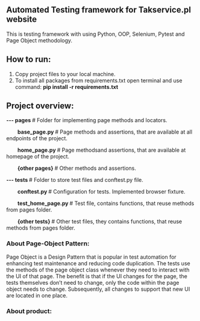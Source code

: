 <h2 dir="auto">Automated Testing framework for Takservice.pl website</h2>
<p dir="auto">This is&nbsp;testing framework with using Python, OOP, Selenium, Pytest and Page Object methodology.</p>
<h2>How to run:</h2>
<ol>
<li dir="auto">Copy project files to your local machine.</li>
<li dir="auto">To install all packages from requirements.txt open terminal and use command:&nbsp;<strong>pip install -r requirements.txt</strong></li>
</ol>
<h2 dir="auto"><strong>Project overview:</strong></h2>
<p dir="auto"><strong>--- pages </strong># Folder for implementing page methods and locators.</p>
<p dir="auto"><strong><strong>&nbsp; &nbsp; &nbsp; &nbsp; &nbsp;</strong>base_page.py </strong># Page methods and assertions, that are available at all endpoints of the project.</p>
<p dir="auto"><strong><strong>&nbsp; &nbsp; &nbsp; &nbsp; &nbsp;</strong>home_page.py </strong>#&nbsp;Page methodsand assertions, that are available at homepage of the project.</p>
<p dir="auto"><strong><strong>&nbsp; &nbsp; &nbsp; &nbsp; &nbsp;</strong>{other pages} </strong>#&nbsp;Other methods and assertions.</p>
<p dir="auto"><strong>--- tests </strong>#&nbsp;Folder to store test files and conftest.py file.</p>
<p dir="auto"><strong>&nbsp; &nbsp; &nbsp; &nbsp; &nbsp;conftest.py </strong># Configuration for tests. Implemented browser fixture.</p>
<p dir="auto"><strong><strong>&nbsp; &nbsp; &nbsp; &nbsp; &nbsp;</strong>test_home_page.py </strong># Test file, contains functions, that reuse methods from pages folder.</p>
<p dir="auto"><strong>&nbsp; &nbsp; &nbsp; &nbsp; &nbsp;{other tests} </strong># Other test files, they contains functions, that reuse methods from pages folder.</p>
<h3 dir="auto">About Page-Object Pattern:</h3>
<p>Page Object is a Design Pattern that is popular in test automation for enhancing test maintenance and reducing code duplication. The tests use the methods of the page object class whenever they need to interact with the UI of that page. The benefit is that if the UI changes for the page, the tests themselves don&rsquo;t need to change, only the code within the page object needs to change. Subsequently, all changes to support that new UI are located in one place.</p>
<h3>About product:</h3>
<p>&nbsp;</p>